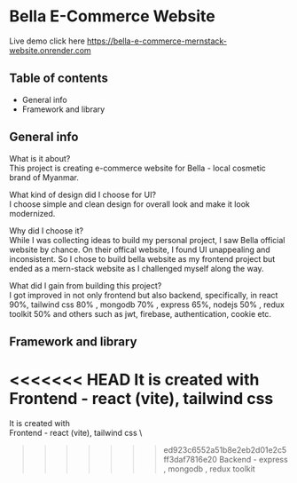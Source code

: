 # Bella E-Commerce Website
Live demo click here https://bella-e-commerce-mernstack-website.onrender.com

## Table of contents
* General info
* Framework and library

## General info
What is it about? \
    This project is creating e-commerce website for Bella - local cosmetic brand of Myanmar. 

What kind of design did I choose for UI? \
    I choose simple and clean design for overall look and make it look modernized.

Why did I choose it? \
    While I was collecting ideas to build my personal project, I saw Bella official website by chance. On their offical website, I found UI unappealing and inconsistent. So I chose to build bella website as my frontend project but ended as a mern-stack website as I challenged myself along the way.

What did I gain from building this project? \
    I got improved in not only frontend but also backend, specifically, in react 90%, tailwind css 80% , mongodb 70% , express 65%, nodejs 50% , redux toolkit 50% and others such as jwt, firebase, authentication, cookie etc.

## Framework and library
<<<<<<< HEAD
It is created with 
Frontend - react (vite), tailwind css 
=======
It is created with \
Frontend - react (vite), tailwind css \
>>>>>>> ed923c6552a51b8e2eb2d01e2c5ff3daf7816e20
Backend - express , mongodb , redux toolkit


 
